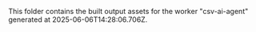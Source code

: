 This folder contains the built output assets for the worker "csv-ai-agent" generated at 2025-06-06T14:28:06.706Z.